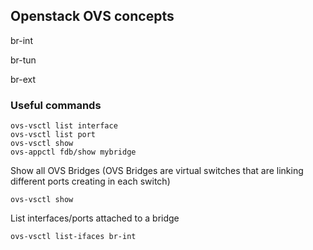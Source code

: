 ## Openstack OVS concepts
br-int

br-tun

br-ext


### Useful commands
```
ovs-vsctl list interface
ovs-vsctl list port
ovs-vsctl show
ovs-appctl fdb/show mybridge
```

Show all OVS Bridges (OVS Bridges are virtual switches that are linking different ports creating in each switch)
```
ovs-vsctl show
```

List interfaces/ports attached to a bridge
```
ovs-vsctl list-ifaces br-int
```